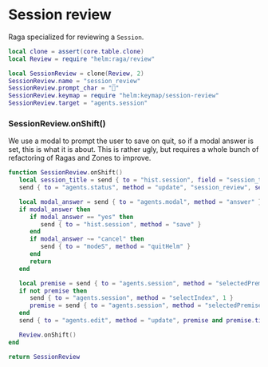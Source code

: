 # Session review

Raga specialized for reviewing a `Session`\.

```lua
local clone = assert(core.table.clone)
local Review = require "helm:raga/review"
```

```lua
local SessionReview = clone(Review, 2)
SessionReview.name = "session_review"
SessionReview.prompt_char = "💬"
SessionReview.keymap = require "helm:keymap/session-review"
SessionReview.target = "agents.session"
```


### SessionReview\.onShift\(\)

We use a modal to prompt the user to save on quit, so if a modal
answer is set, this is what it is about\. This is rather ugly, but
requires a whole bunch of refactoring of Ragas and Zones to improve\.

```lua
function SessionReview.onShift()
   local session_title = send { to = "hist.session", field = "session_title" }
   send { to = "agents.status", method = "update", "session_review", session_title }

   local modal_answer = send { to = "agents.modal", method = "answer" }
   if modal_answer then
      if modal_answer == "yes" then
         send { to = "hist.session", method = "save" }
      end
      if modal_answer ~= "cancel" then
         send { to = "modeS", method = "quitHelm" }
      end
      return
   end

   local premise = send { to = "agents.session", method = "selectedPremise" }
   if not premise then
      send { to = "agents.session", method = "selectIndex", 1 }
      premise = send { to = "agents.session", method = "selectedPremise" }
   end
   send { to = "agents.edit", method = "update", premise and premise.title}

   Review.onShift()
end
```

```lua
return SessionReview
```